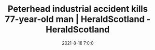 ---
"title": "Peterhead industrial accident kills 77-year-old man | HeraldScotland - HeraldScotland"
"date": "2021-8-18 7:0:0"
"feed_name": "GOOGLENEWSINDUSTRIAL"
"feed_website": "https://news.google.com/search?q=industrial%2Bincident&hl=en-US&gl=US&ceid=US:en"
"feed_rss": "https://news.google.com/rss/search?q=industrial%2Bincident&hl=en-US&gl=US&ceid=US:en"
"link": "https://www.heraldscotland.com/news/19522643.peterhead-industrial-accident-kills-77-year-old-man/"
"file": "_posts/2021-1-1-deb7359ab3af7fb79743730ef805783f8effa142.md"
"accident": "1"
"drilling": "0"
"dead": "1"
"injured": "0"
---